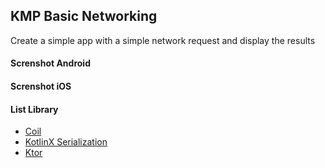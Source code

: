 ## KMP Basic Networking

Create a simple app with a simple network request and display the results

#### Screnshot Android ####

#### Screnshot iOS ####

#### List Library ####
- [Coil](https://coil-kt.github.io/coil/)
- [KotlinX Serialization](https://github.com/Kotlin/kotlinx.serialization)
- [Ktor](https://ktor.io/)